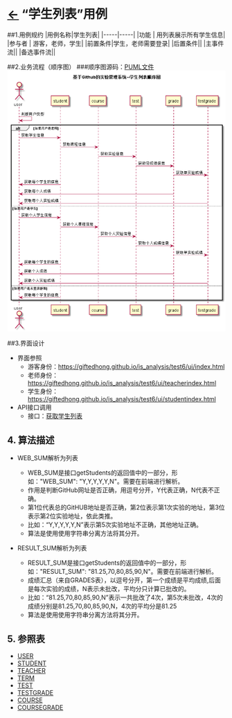 # [←](../README.md) “学生列表”用例

##1.用例规约
|用例名称|学生列表|
|-----|-----|
|功能 | 用列表展示所有学生信息|
|参与者 | 游客，老师，学生|
|前置条件|学生，老师需要登录|
|后置条件||
|主事件流||
|备选事件流||

##2.业务流程（顺序图）
###顺序图源码：[PUML文件](../puml/puml学生列表顺序图.puml)
![](../images/png学生列表顺序图.png)

##3.界面设计
- 界面参照
    - 游客身份：https://giftedhong.github.io/is_analysis/test6/ui/index.html
    - 老师身份：https://giftedhong.github.io/is_analysis/test6/ui/teacherindex.html
    - 学生身份：https://giftedhong.github.io/is_analysis/test6/ui/studentindex.html
- API接口调用
    - 接口：[获取学生列表](../others/getstudent.md)

## 4. 算法描述
- WEB_SUM解析为列表

    - WEB_SUM是接口getStudents的返回值中的一部分，形如："WEB_SUM": "Y,Y,Y,Y,Y,N"。需要在前端进行解析。
    - 作用是判断GitHub网址是否正确，用逗号分开，Y代表正确，N代表不正确。
    - 第1位代表总的GitHUB地址是否正确，第2位表示第1次实验的地址，第3位表示第2位实验地址，依此类推。
    - 比如：“Y,Y,Y,Y,Y,N”表示第5次实验地址不正确，其他地址正确。
    - 算法是使用使用字符串分离方法将其分开。
- RESULT_SUM解析为列表

    - RESULT_SUM是接口getStudents的返回值中的一部分，形如："RESULT_SUM": "81.25,70,80,85,90,N"。需要在前端进行解析。
    - 成绩汇总（来自GRADES表），以逗号分开，第一个成绩是平均成绩,后面是每次实验的成绩，N表示未批改，平均分只计算已批改的。
    - 比如：“81.25,70,80,85,90,N”表示一共批改了4次，第5次未批改，4次的成绩分别是81.25,70,80,85,90,N，4次的平均分是81.25
    - 算法是使用使用字符串分离方法将其分开。

## 5. 参照表
- [USER](数据库设计.md/#USER)
- [STUDENT](数据库设计.md/#STUDENT)
- [TEACHER](数据库设计.md/#TEACHER)
- [TERM](数据库设计.md/#TERM)
- [TEST](数据库设计.md/#TESTS)
- [TESTGRADE](数据库设计.md/#TESTGRADE)
- [COURSE](数据库设计.md/#COURSE)
- [COURSEGRADE](数据库设计.md/#COURSEGRADE)